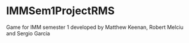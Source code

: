 # IMMSem1ProjectRMS
Game for IMM semester 1 developed by Matthew Keenan, Robert Melciu and Sergio Garcia
